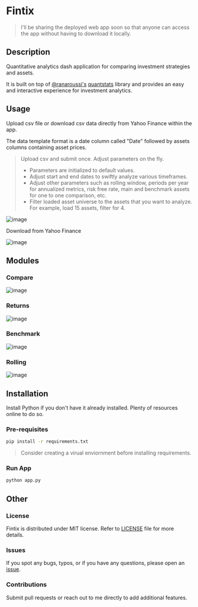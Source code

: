 # Fintix
> I'll be sharing the deployed web app soon so that anyone can access the app without having to download it locally. 

## Description
Quantitative analytics dash application for comparing investment strategies and assets. 

It is built on top of [@ranaroussi's](https://github.com/ranaroussi) [quantstats](https://github.com/ranaroussi/quantstats) library and provides an easy and interactive experience for investment analytics. 

## Usage
Upload csv file or download csv data directly from Yahoo Finance within the app. 

The data template format is a date column called "Date" followed by assets columns containing asset prices.

> Upload csv and submit once. Adjust parameters on the fly. 
> - Parameters are initialized to default values.
> - Adjust start and end dates to swiftly analyze various timeframes.
> - Adjust other parameters such as rolling window, periods per year for annualized metrics, risk free rate, main and benchmark assets for one to one comparison, etc.
> - Filter loaded asset universe to the assets that you want to analyze. For example, load 15 assets, filter for 4.

![image](https://user-images.githubusercontent.com/85497151/232108688-53f2ccbf-c340-45fe-886a-f29bccc197cf.png)

Download from Yahoo Finance

![image](https://user-images.githubusercontent.com/85497151/232109247-29ec6a3e-251f-4d94-9e35-73d6b9af66cc.png)

## Modules
### Compare
![image](https://user-images.githubusercontent.com/85497151/232109489-b3e27e4c-b2dd-4411-9165-c0ab99f7de95.png)

### Returns
![image](https://user-images.githubusercontent.com/85497151/232109535-9533f4f1-3547-4a9f-a650-99d60824ffe1.png)

### Benchmark
![image](https://user-images.githubusercontent.com/85497151/232109616-a9ffd11a-fd1f-4808-9dc7-76783417ed5a.png)

### Rolling
![image](https://user-images.githubusercontent.com/85497151/232203347-6673b881-3350-455a-87eb-dde947becab7.png)

## Installation
Install Python if you don't have it already installed. Plenty of resources online to do so.
### Pre-requisites
```bash
pip install -r requirements.txt
```
> Consider creating a virual enviornment before installing requirements. 

### Run App
```bash
python app.py
```
## Other
### License
Fintix is distributed under MIT license. Refer to [LICENSE](https://github.com/marcynn/Fintix/blob/main/LICENSE) file for more details.
### Issues
If you spot any bugs, typos, or if you have any questions, please open an [issue](https://github.com/marcynn/Fintix/issues).
### Contributions
Submit pull requests or reach out to me directly to add additional features.
